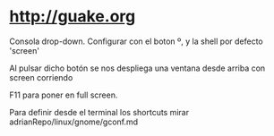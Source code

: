 # http://guake.org

Consola drop-down.
Configurar con el boton º, y la shell por defecto 'screen'

Al pulsar dicho botón se nos despliega una ventana desde arriba con screen corriendo

F11 para poner en full screen.

Para definir desde el terminal los shortcuts mirar adrianRepo/linux/gnome/gconf.md

